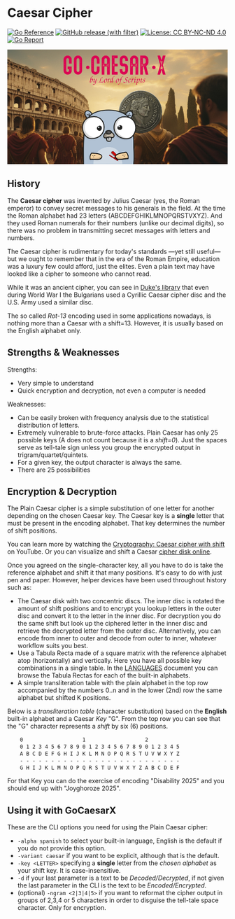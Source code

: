 # Caesar Cipher

[![Go Reference](https://pkg.go.dev/badge/github.com/lordofscripts/caesarx.svg)](https://pkg.go.dev/github.com/lordofscripts/caesarx)
[![GitHub release (with filter)](https://img.shields.io/github/v/release/lordofscripts/caesarx)](https://github.com/lordofscripts/caesarx/releases/latest)
[![License: CC BY-NC-ND 4.0](https://img.shields.io/badge/License-CC_BY--NC--ND_4.0-lightgrey.svg)](https://creativecommons.org/licenses/by-nc-nd/4.0/)
[![Go Report](https://goreportcard.com/badge/github.com/lordofscripts/caesarx)](https://goreportcard.com/report/github.com/lordofscripts/caesarx)

![](./assets/caesarx_header.jpg)


## History

The **Caesar cipher** was invented by Julius Caesar (yes, the Roman emperor) to
convey secret messages to his generals in the field. At the time the Roman
alphabet had 23 letters (ABCDEFGHIKLMNOPQRSTVXYZ). And they used Roman
numerals for their numbers (unlike our decimal digits), so there was no
problem in transmitting secret messages with letters and numbers.

The Caesar cipher is rudimentary for today's standards —yet still useful— but
we ought to remember that in the era of the Roman Empire, education was
a luxury few could afford, just the elites. Even a plain text may have
looked like a cipher to someone who cannot read.

While it was an ancient cipher, you can see in [Duke's library](https://people.duke.edu/~ng46/collections/crypto-disk-strip-ciphers.htm)
that even during World War I the Bulgarians used a Cyrillic Caesar cipher disc
and the U.S. Army used a similar disc.

The so called *Rot-13* encoding used in some applications nowadays, is nothing more
than a Caesar with a shift=13. However, it is usually based on the English alphabet only.

## Strengths & Weaknesses

Strengths:
* Very simple to understand
* Quick encryption and decryption, not even a computer is needed

Weaknesses:
* Can be easily broken with frequency analysis due to the statistical distribution of letters.
* Extremely vulnerable to brute-force attacks. Plain Caesar has only 25 possible keys (A does not count because it is a *shift=0*). Just the spaces serve as tell-tale sign unless you group the encrypted output in trigram/quartet/quintets. 
* For a given key, the output character is always the same.
* There are 25 possibilities

## Encryption & Decryption

The Plain Caesar cipher is a simple substitution of one letter for another depending
on the chosen Caesar key. The Caesar key is a **single** letter that must be present
in the encoding alphabet. That key determines the number of shift positions.

You can learn more by watching the [Cryptography: Caesar cipher with shift](https://www.youtube.com/watch?v=F6vBdvt8Ctw) on YouTube. Or you can visualize and shift a Caesar [cipher disk online](https://computerscienced.co.uk/site/caesar-cipher-wheel/caesar-cipher/).

Once you agreed on the single-character key, all you have to do is take the reference
alphabet and shift it that many positions. It's easy to do with just pen and paper.
However, helper devices have been used throughout history such as:

* The Caesar disk with two concentric discs. The inner disc is rotated the amount of shift positions and to encrypt you lookup letters in the outer disc and convert it to the letter in the inner disc. For decryption you do the same shift but look up the ciphered letter in the inner disc and retrieve the decrypted letter from the outer disc. Alternatively, you can encode from inner to outer and decode from outer to inner, whatever workflow suits you best.
* Use a Tabula Recta made of a square matrix with the reference alphabet atop (horizontally) and vertically. Here you have all possible key combinations in a single table. In the [LANGUAGES](./LANGUAGES.md) document you can browse the Tabula Rectas for each of the built-in alphabets.
* A simple transliteration table with the plain alphabet in the top row accompanied by the numbers 0..n and in the lower (2nd) row the same alphabet but shifted K positions.

Below is a *transliteration table* (character substitution) based on the **English** built-in
alphabet and a Caesar *Key* "G". From the top row you can see that the "G" character represents
a *shift* by six (6) positions.

```
	0                   1                   2
	0 1 2 3 4 5 6 7 8 9 0 1 2 3 4 5 6 7 8 9 0 1 2 3 4 5
	A B C D E F G H I J K L M N O P Q R S T U V W X Y Z
	- - - - - - - - - - - - - - - - - - - - - - - - - - 
	G H I J K L M N O P Q R S T U V W X Y Z A B C D E F
```

For that Key you can do the exercise of encoding "Disability 2025" and you should end up with "Joyghoroze 2025".

## Using it with GoCaesarX

These are the CLI options you need for using the Plain Caesar cipher:

* `-alpha spanish` to select your built-in language, English is the default if you do not provide this option.
* `-variant caesar` if you want to be explicit, although that is the default.
* `-key <LETTER>` specifying a **single** letter from the *chosen alphabet* as your shift key. It is case-insensitive.
* `-d` if your last parameter is a text to be *Decoded/Decrypted*, if not given the last parameter in the CLI is the text to be *Encoded/Encrypted*.
* (optional) `-ngram <2|3|4|5>` if you want to reformat the cipher output in groups of 2,3,4 or 5 characters in order to disguise the tell-tale space character. Only for encryption.



